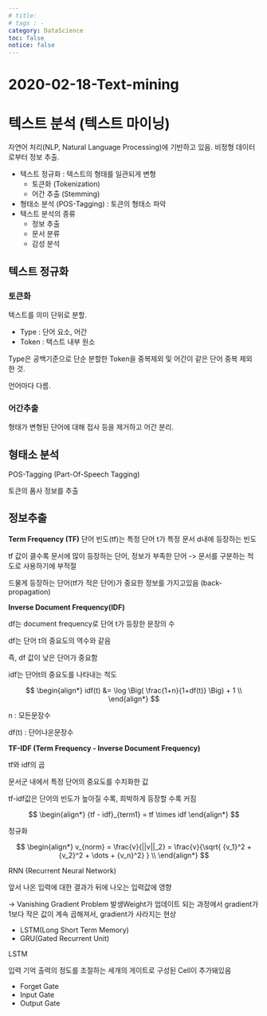 ```yaml
---
# title: 
# tags : -
category: DataScience
toc: false
notice: false
---
```


# 2020-02-18-Text-mining

# 텍스트 분석 (텍스트 마이닝)

자연어 처리(NLP, Natural Language Processing)에 기반하고 있음. 비정형 데이터로부터 정보 추출.

- 텍스트 정규화 : 텍스트의 형태를 일관되게 변형
    - 토큰화 (Tokenization)
    - 어간 추출 (Stemming)
- 형태소 분석 (POS-Tagging) : 토큰의 형태소 파악
- 텍스트 분석의 종류
    - 정보 추출
    - 문서 분류
    - 감성 분석

## 텍스트 정규화

### 토큰화

텍스트를 의미 단위로 분할.

- Type : 단어 요소, 어간
- Token : 텍스트 내부 원소

Type은 공백기준으로 단순 분할한 Token을 중복제외 및 어간이 같은 단어 중복 제외 한 것.

언어마다 다름.

### 어간추출

형태가 변형된 단어에 대해 접사 등을 제거하고 어간 분리.

## 형태소 분석

POS-Tagging (Part-Of-Speech Tagging)

토큰의 품사 정보를 추출

## 정보추출

**Term Frequency (TF)** 단어 빈도(tf)는 특정 단어 t가 특정 문서 d내에 등장하는 빈도

tf 값이 클수록 문서에 많이 등장하는 단어, 정보가 부족한 단어 -> 문서를 구분하는 척도로 사용하기에 부적절

드물게 등장하는 단어(tf가 적은 단어)가 중요한 정보를 가지고있음 (back-propagation)

**Inverse Document Frequency(IDF)**

df는 document frequency로 단어 t가 등장한 문장의 수

df는 단어 t의 중요도의 역수와 같음

즉, df 값이 낮은 단어가 중요함

idf는 단어t의 중요도를 나타내는 척도

$$
\begin{align*}
idf(t) &= \log \Big( \frac{1+n}{1+df(t)} \Big) + 1 \\
\end{align*}
$$

n : 모든문장수

df(t) : 단어나온문장수

**TF-IDF (Term Frequency - Inverse Document Frequency)**

tf와 idf의 곱

문서군 내에서 특정 단어의 중요도를 수치화한 값

tf-idf값은 단어의 빈도가 높아질 수록, 희박하게 등장할 수록 커짐

$$
\begin{align*}
{tf - idf}_{term1} = tf \times idf
\end{align*}
$$

정규화

$$
\begin{align*}
v_{norm} = \frac{v}{||v||_2} = \frac{v}{\sqrt{ {v_1}^2 + {v_2}^2 + \dots + {v_n}^2} } \\
\end{align*}
$$

RNN (Recurrent Neural Network)

앞서 나온 입력에 대한 결과가 뒤에 나오는 입력값에 영향

-> Vanishing Gradient Problem 발생Weight가 업데이트 되는 과정에서 gradient가 1보다 작은 값이 계속 곱해져서, gradient가 사라지는 현상

- LSTM(Long Short Term Memory)
- GRU(Gated Recurrent Unit)

LSTM

입력 기억 출력의 정도를 조절하는 세개의 게이트로 구성된 Cell이 추가돼있음

- Forget Gate
- Input Gate
- Output Gate